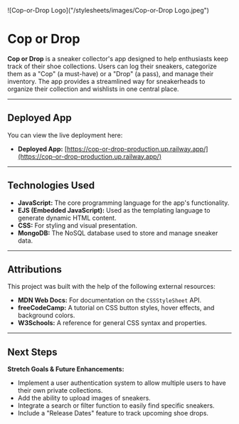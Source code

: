 ![Cop-or-Drop Logo]("/stylesheets/images/Cop-or-Drop Logo.jpeg")

# Cop or Drop

**Cop or Drop** is a sneaker collector's app designed to help enthusiasts keep track of their shoe collections. Users can log their sneakers, categorize them as a "Cop" (a must-have) or a "Drop" (a pass), and manage their inventory. The app provides a streamlined way for sneakerheads to organize their collection and wishlists in one central place.

---

## Deployed App

You can view the live deployment here:

- **Deployed App:** [https://cop-or-drop-production.up.railway.app/](https://cop-or-drop-production.up.railway.app/)

---

## Technologies Used

- **JavaScript:** The core programming language for the app's functionality.
- **EJS (Embedded JavaScript):** Used as the templating language to generate dynamic HTML content.
- **CSS:** For styling and visual presentation.
- **MongoDB:** The NoSQL database used to store and manage sneaker data.

---

## Attributions

This project was built with the help of the following external resources:

- **MDN Web Docs:** For documentation on the `CSSStyleSheet` API.
- **freeCodeCamp:** A tutorial on CSS button styles, hover effects, and background colors.
- **W3Schools:** A reference for general CSS syntax and properties.

---

## Next Steps

**Stretch Goals & Future Enhancements:**

- Implement a user authentication system to allow multiple users to have their own private collections.
- Add the ability to upload images of sneakers.
- Integrate a search or filter function to easily find specific sneakers.
- Include a "Release Dates" feature to track upcoming shoe drops.

